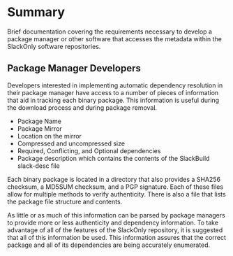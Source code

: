 # Summary

Brief documentation covering the requirements necessary to develop a
package manager or other software that accesses the metadata within the
SlackOnly software repositories.

## Package Manager Developers

Developers interested in implementing automatic dependency resolution in
their package manager have access to a number of pieces of information
that aid in tracking each binary package.  This information is useful
during the download process and during package removal.

* Package Name
* Package Mirror
* Location on the mirror
* Compressed and uncompressed size
* Required, Conflicting, and Optional dependencies
* Package description which contains the contents of the SlackBuild
  slack-desc file

Each binary package is located in a directory that also provides a
SHA256 checksum, a MD5SUM checksum, and a PGP signature. Each of these
files allow for multiple methods to verify authenticity.  There is
also a file that lists the package file structure and contents.

As little or as much of this information can be parsed by package
managers to provide more or less authenticity and dependency information.
To take advantage of all of the features of the SlackOnly repository, it is
suggested that all of this information be used.  This information assures
that the correct package and all of its dependencies are being accurately
enumerated.
